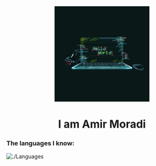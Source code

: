 <div align='center'>
<img src='./image.png' alt='image' width='250px' />
  <h1>I am Amir Moradi</h1>
</div>
<h3>The languages ​​I know:</h3>
<img src='./https://skillicons.dev/icons?i=py,django,github,ps' alt='./Languages' />
